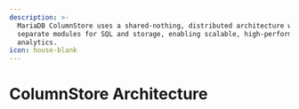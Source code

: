 ```yaml
---
description: >-
  MariaDB ColumnStore uses a shared-nothing, distributed architecture with
  separate modules for SQL and storage, enabling scalable, high-performance
  analytics.
icon: house-blank
---
```


# ColumnStore Architecture

